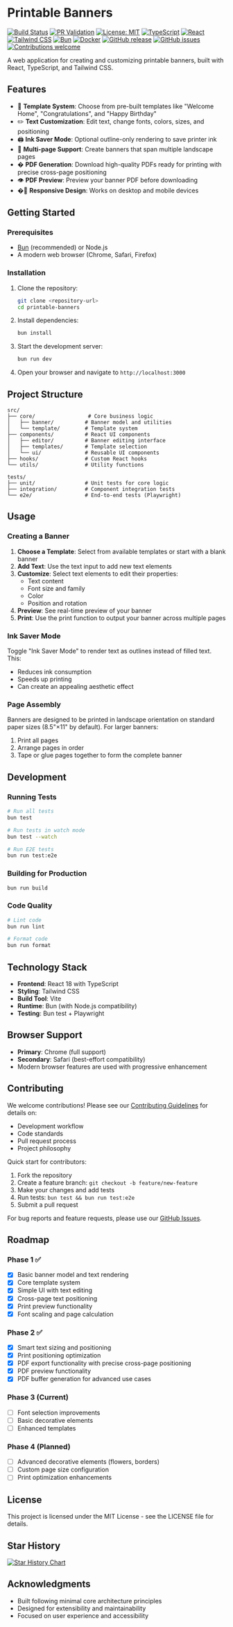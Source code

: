 # Printable Banners

[![Build Status](https://github.com/radicand/printable-banners/workflows/Build%20and%20Deploy/badge.svg)](https://github.com/radicand/printable-banners/actions)
[![PR Validation](https://github.com/radicand/printable-banners/workflows/Pull%20Request%20Validation/badge.svg)](https://github.com/radicand/printable-banners/actions)
[![License: MIT](https://img.shields.io/badge/License-MIT-yellow.svg)](https://opensource.org/licenses/MIT)
[![TypeScript](https://img.shields.io/badge/TypeScript-007ACC?style=flat&logo=typescript&logoColor=white)](https://www.typescriptlang.org/)
[![React](https://img.shields.io/badge/React-20232A?style=flat&logo=react&logoColor=61DAFB)](https://reactjs.org/)
[![Tailwind CSS](https://img.shields.io/badge/Tailwind_CSS-38B2AC?style=flat&logo=tailwind-css&logoColor=white)](https://tailwindcss.com/)
[![Bun](https://img.shields.io/badge/Bun-000000?style=flat&logo=bun&logoColor=white)](https://bun.sh/)
[![Docker](https://img.shields.io/badge/Docker-2496ED?style=flat&logo=docker&logoColor=white)](https://www.docker.com/)
[![GitHub release](https://img.shields.io/github/release/radicand/printable-banners.svg)](https://github.com/radicand/printable-banners/releases/)
[![GitHub issues](https://img.shields.io/github/issues/radicand/printable-banners.svg)](https://github.com/radicand/printable-banners/issues)
[![Contributions welcome](https://img.shields.io/badge/contributions-welcome-brightgreen.svg)](CONTRIBUTING.md)

A web application for creating and customizing printable banners, built with React, TypeScript, and Tailwind CSS.

## Features

- 🎨 **Template System**: Choose from pre-built templates like "Welcome Home", "Congratulations", and "Happy Birthday"
- ✏️ **Text Customization**: Edit text, change fonts, colors, sizes, and positioning
- 🖨️ **Ink Saver Mode**: Optional outline-only rendering to save printer ink
- 📄 **Multi-page Support**: Create banners that span multiple landscape pages
- � **PDF Generation**: Download high-quality PDFs ready for printing with precise cross-page positioning
- 👁️ **PDF Preview**: Preview your banner PDF before downloading
- �🔧 **Responsive Design**: Works on desktop and mobile devices

## Getting Started

### Prerequisites

- [Bun](https://bun.sh/) (recommended) or Node.js
- A modern web browser (Chrome, Safari, Firefox)

### Installation

1. Clone the repository:

   ```bash
   git clone <repository-url>
   cd printable-banners
   ```

2. Install dependencies:

   ```bash
   bun install
   ```

3. Start the development server:

   ```bash
   bun run dev
   ```

4. Open your browser and navigate to `http://localhost:3000`

## Project Structure

```
src/
├── core/                 # Core business logic
│   ├── banner/          # Banner model and utilities
│   └── template/        # Template system
├── components/          # React UI components
│   ├── editor/          # Banner editing interface
│   ├── templates/       # Template selection
│   └── ui/              # Reusable UI components
├── hooks/               # Custom React hooks
└── utils/               # Utility functions

tests/
├── unit/                # Unit tests for core logic
├── integration/         # Component integration tests
└── e2e/                 # End-to-end tests (Playwright)
```

## Usage

### Creating a Banner

1. **Choose a Template**: Select from available templates or start with a blank banner
2. **Add Text**: Use the text input to add new text elements
3. **Customize**: Select text elements to edit their properties:
   - Text content
   - Font size and family
   - Color
   - Position and rotation
4. **Preview**: See real-time preview of your banner
5. **Print**: Use the print function to output your banner across multiple pages

### Ink Saver Mode

Toggle "Ink Saver Mode" to render text as outlines instead of filled text. This:

- Reduces ink consumption
- Speeds up printing
- Can create an appealing aesthetic effect

### Page Assembly

Banners are designed to be printed in landscape orientation on standard paper sizes (8.5"×11" by default). For larger banners:

1. Print all pages
2. Arrange pages in order
3. Tape or glue pages together to form the complete banner

## Development

### Running Tests

```bash
# Run all tests
bun test

# Run tests in watch mode
bun test --watch

# Run E2E tests
bun run test:e2e
```

### Building for Production

```bash
bun run build
```

### Code Quality

```bash
# Lint code
bun run lint

# Format code
bun run format
```

## Technology Stack

- **Frontend**: React 18 with TypeScript
- **Styling**: Tailwind CSS
- **Build Tool**: Vite
- **Runtime**: Bun (with Node.js compatibility)
- **Testing**: Bun test + Playwright

## Browser Support

- **Primary**: Chrome (full support)
- **Secondary**: Safari (best-effort compatibility)
- Modern browser features are used with progressive enhancement

## Contributing

We welcome contributions! Please see our [Contributing Guidelines](./CONTRIBUTING.md) for details on:

- Development workflow
- Code standards  
- Pull request process
- Project philosophy

Quick start for contributors:
1. Fork the repository
2. Create a feature branch: `git checkout -b feature/new-feature`
3. Make your changes and add tests
4. Run tests: `bun test && bun run test:e2e`
5. Submit a pull request

For bug reports and feature requests, please use our [GitHub Issues](https://github.com/radicand/printable-banners/issues).

## Roadmap

### Phase 1 ✅

- [x] Basic banner model and text rendering
- [x] Core template system
- [x] Simple UI with text editing
- [x] Cross-page text positioning
- [x] Print preview functionality
- [x] Font scaling and page calculation

### Phase 2 ✅

- [x] Smart text sizing and positioning
- [x] Print positioning optimization
- [x] PDF export functionality with precise cross-page positioning
- [x] PDF preview functionality
- [x] PDF buffer generation for advanced use cases

### Phase 3 (Current)

- [ ] Font selection improvements
- [ ] Basic decorative elements
- [ ] Enhanced templates

### Phase 4 (Planned)

- [ ] Advanced decorative elements (flowers, borders)
- [ ] Custom page size configuration
- [ ] Print optimization enhancements

## License

This project is licensed under the MIT License - see the LICENSE file for details.

## Star History

[![Star History Chart](https://api.star-history.com/svg?repos=radicand/printable-banners&type=Date)](https://star-history.com/#radicand/printable-banners&Date)

## Acknowledgments

- Built following minimal core architecture principles
- Designed for extensibility and maintainability
- Focused on user experience and accessibility
